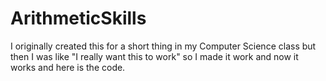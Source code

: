 # ArithmeticSkills
I originally created this for a short thing in my Computer Science class but then I was like "I really want this to work" so I made it work and now it works and here is the code.
